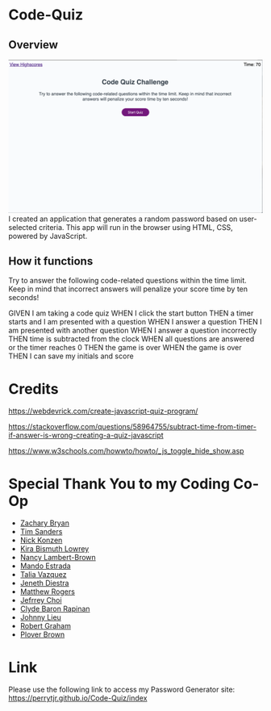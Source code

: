 # Code-Quiz


## Overview 


![](https://github.com/perrytjr/Code-Quiz/blob/master/assets/Screen%20Shot%202020-07-28%20at%206.33.51%20PM.png)
I created an application that generates a random password based on user-selected criteria. This app will run in the browser using HTML, CSS, powered by JavaScript. 

## How it functions

Try to answer the following code-related questions within the time
        limit. Keep in mind that incorrect answers will
        penalize your score time by ten seconds! 

GIVEN I am taking a code quiz
WHEN I click the start button
THEN a timer starts and I am presented with a question
WHEN I answer a question
THEN I am presented with another question
WHEN I answer a question incorrectly
THEN time is subtracted from the clock
WHEN all questions are answered or the timer reaches 0
THEN the game is over
WHEN the game is over
THEN I can save my initials and score

# Credits
https://webdevrick.com/create-javascript-quiz-program/ 

https://stackoverflow.com/questions/58964755/subtract-time-from-timer-if-answer-is-wrong-creating-a-quiz-javascript

https://www.w3schools.com/howwto/howto/_js_toggle_hide_show.asp

# Special Thank You to my Coding Co-Op
- [Zachary Bryan](https://github.com/zacharybryan)
- [Tim Sanders](https://github.com/tbsanders5)
- [Nick Konzen](https://github.com/NTKonzen)
- [Kira Bismuth Lowrey](https://github.com/KILowrey)
- [Nancy Lambert-Brown](https://github.com/n-lambert)
- [Mando Estrada](https://github.com/Mando619)
- [Talia Vazquez](https://github.com/taliavazquez)
- [Jeneth Diestra](https://github.com/jen6one9)
- [Matthew Rogers](https://github.com/Rogers-Development-Services)
- [Jefrrey Choi](https://github.com/jepoy92)
- [Clyde Baron Rapinan](https://github.com/clydebaron2000)
- [Johnny Lieu](https://github.com/johnnylieu)
- [Robert Graham](https://github.com/Robmgraham)
- [Plover Brown](https://github.com/rebgrasshopper)


# Link

Please use the following link to access my Password Generator site: https://perrytjr.github.io/Code-Quiz/index
